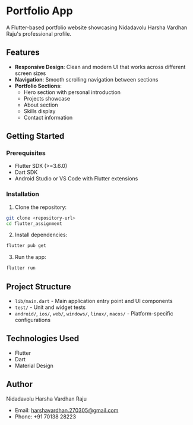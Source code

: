 # Portfolio App

A Flutter-based portfolio website showcasing Nidadavolu Harsha Vardhan Raju's professional profile.

## Features

- **Responsive Design**: Clean and modern UI that works across different screen sizes
- **Navigation**: Smooth scrolling navigation between sections
- **Portfolio Sections**:
  - Hero section with personal introduction
  - Projects showcase
  - About section
  - Skills display
  - Contact information

## Getting Started

### Prerequisites

- Flutter SDK (>=3.6.0)
- Dart SDK
- Android Studio or VS Code with Flutter extensions

### Installation

1. Clone the repository:
```bash
git clone <repository-url>
cd flutter_assignment
```

2. Install dependencies:
```bash
flutter pub get
```

3. Run the app:
```bash
flutter run
```

## Project Structure

- `lib/main.dart` - Main application entry point and UI components
- `test/` - Unit and widget tests
- `android/`, `ios/`, `web/`, `windows/`, `linux/`, `macos/` - Platform-specific configurations

## Technologies Used

- Flutter
- Dart
- Material Design

## Author

Nidadavolu Harsha Vardhan Raju
- Email: harshavardhan.270305@gmail.com
- Phone: +91 70138 28223
